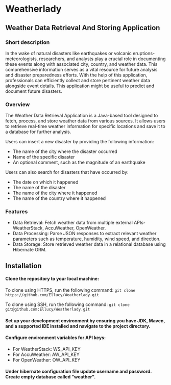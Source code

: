 # Weatherlady
## Weather Data Retrieval And Storing Application

### Short description 

In the wake of natural disasters like earthquakes or volcanic eruptions- meteorologists, 
researchers, and analysts play a crucial role in documenting these events along with associated 
city, country, and weather data. This comprehensive information serves as a vital resource for 
future analysis and disaster preparedness efforts. With the help of this application, professionals 
can efficiently collect and store pertinent weather data alongside event details. This application might
be useful to predict and document future disasters.

### Overview

The Weather Data Retrieval Application is a Java-based tool designed to fetch, process, 
and store weather data from various sources. It allows users to retrieve real-time weather 
information for specific locations and save it to a database for further analysis.

Users can insert a new disaster by providing the following information:

- The name of the city where the disaster occurred
- Name of the specific disaster
- An optional comment, such as the magnitude of an earthquake

Users can also search for disasters that have occurred by:

- The date on which it happened
- The name of the disaster
- The name of the city where it happened
- The name of the country where it happened

### Features

- Data Retrieval: Fetch weather data from multiple external APIs- WeatherStack, AccuWeather, OpenWeather.
- Data Processing: Parse JSON responses to extract relevant weather parameters such as temperature, 
humidity, wind speed, and direction.
- Data Storage: Store retrieved weather data in a relational database using Hibernate ORM.

## Installation

#### Clone the repository to your local machine:

To clone using HTTPS, run the following command: ``` git clone https://github.com/Ellucy/Weatherlady.git ```

To clone using SSH, run the following command: ```git clone git@github.com:Ellucy/Weatherlady.git ```

#### Set up your development environment by ensuring you have JDK, Maven, and a supported IDE installed and navigate to the project directory.

#### Configure environment variables for API keys:

- For WeatherStack: WS_API_KEY
- For AccuWeather: AW_API_KEY
- For OpenWeather: OW_API_KEY

#### Under hibernate configuration file update username and password. Create empty database called "weather".
